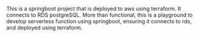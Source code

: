 This is a springboot project that is deployed to aws using terraform. It connects to RDS postgreSQL.
More than functional, this is a playground to develop serverless function using springboot, ensuring it connects to rds, and deployed using terraform.
